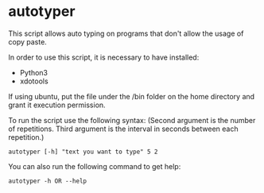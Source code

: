 # autotyper
This script allows auto typing on programs that don't allow the usage of copy paste.

In order to use this script, it is necessary to have installed:

- Python3
- xdotools

If using ubuntu, put the file under the /bin folder on the home directory and grant it execution permission.

To run the script use the following syntax: (Second argument is the number of repetitions. Third argument is the interval in seconds between each repetition.)

	autotyper [-h] "text you want to type" 5 2

You can also run the following command to get help:

	autotyper -h OR --help
